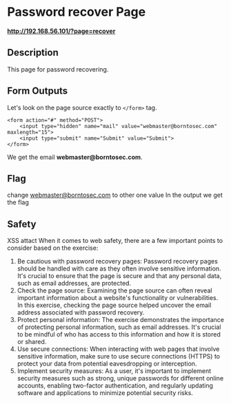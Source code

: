 # Password recover Page

__http://192.168.56.101/?page=recover__

## Description
This page for password recovering. 

## Form Outputs
Let's look on the page source exactly to ```</form>``` tag.

```
<form action="#" method="POST">
	<input type="hidden" name="mail" value="webmaster@borntosec.com" maxlength="15">
	<input type="submit" name="Submit" value="Submit">
</form>
```
We get the email __webmaster@borntosec.com__.

## Flag
change webmaster@borntosec.com to other one value
In the output we get the flag

## Safety
XSS attact
When it comes to web safety, there are a few important points to consider based on the exercise: </br>
1. Be cautious with password recovery pages: Password recovery pages should be handled with care as they often involve sensitive information. It's crucial to ensure that the page is secure and that any personal data, such as email addresses, are protected.
2. Check the page source: Examining the page source can often reveal important information about a website's functionality or vulnerabilities. In this exercise, checking the page source helped uncover the email address associated with password recovery.
3. Protect personal information: The exercise demonstrates the importance of protecting personal information, such as email addresses. It's crucial to be mindful of who has access to this information and how it is stored or shared.
4. Use secure connections: When interacting with web pages that involve sensitive information, make sure to use secure connections (HTTPS) to protect your data from potential eavesdropping or interception.
5. Implement security measures: As a user, it's important to implement security measures such as strong, unique passwords for different online accounts, enabling two-factor authentication, and regularly updating software and applications to minimize potential security risks.

